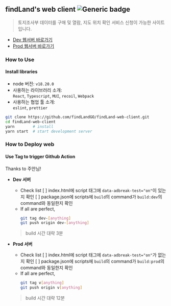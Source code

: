 ## findLand's web client ![Generic badge](https://img.shields.io/badge/React-18.2.0-green.svg)  

> 토지조사부 데이터를 구매 및 열람, 지도 위치 확인 서비스 신청이 가능한 사이트입니다.  
- [Dev 웹서버 바로가기](https://dev.findland.store/)  
- [Prod 웹서버 바로가기](http://findland.store/)


### How to Use  

#### Install libraries
- node 버전: `v18.20.0`
- 사용하는 라이브러리 소개:  
  `React`, `Typescript`, `MUI`, `recoil`, `Webpack`  
- 사용하는 협업 툴 소개:  
  `eslint`, `prettier`

```bash
git clone https://github.com/findLandGO/findLand-web-client.git 
cd findLand-web-client
yarn        # install
yarn start  # start development server
```

### How to Deploy web
#### Use Tag to trigger Github Action  
Thanks to 주안님!
- **Dev 서버**  
  - Check list
    [ ] index.html에 script 태그에 `data-adbreak-test="on"`이 있는지 확인
    [ ] package.json에 scripts에 `build`의 command가 `build:dev`의 command와 동일한지 확인
  - If all are perfect,
    ```bash
    git tag dev-[anything]
    git push origin dev-[anything]
    ```  
  > build 시간 대략 3분  

- **Prod 서버**  
  - Check list
    [ ] index.html에 script 태그에 `data-adbreak-test="on"`가 없는지 확인
    [ ] package.json에 scripts에 `build`의 command가 `build:prod`의 command와 동일한지 확인
  - If all are perfect,
    ```bash
    git tag v[anything]
    git push origin v[anything]
    ```  
  > build 시간 대략 12분
  